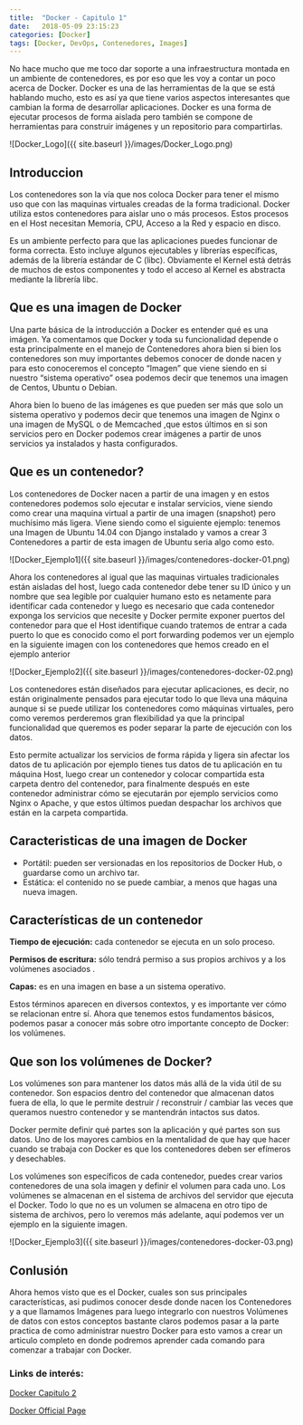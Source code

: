 ```yaml
---
title:  "Docker - Capitulo 1"
date:   2018-05-09 23:15:23
categories: [Docker]
tags: [Docker, DevOps, Contenedores, Images]
---
```

No hace mucho que me toco dar soporte a una infraestructura montada en un ambiente de contenedores, es por eso que les voy a contar un poco acerca de Docker.
Docker es una de las herramientas de la que se está hablando mucho, esto es así ya que tiene varios aspectos interesantes que cambian la forma de desarrollar aplicaciones. Docker es una forma de ejecutar procesos de forma aislada pero también se compone de herramientas para construir imágenes y un repositorio para compartirlas.

![Docker_Logo]({{ site.baseurl }}/images/Docker_Logo.png)

## Introduccion ##

Los contenedores son la vía que nos coloca Docker para tener el mismo uso que con las maquinas virtuales creadas de la forma tradicional. Docker utiliza estos contenedores para aislar uno o más procesos. Estos procesos en el Host necesitan Memoria, CPU, Acceso a la Red y espacio en disco.

Es un ambiente perfecto para que las aplicaciones puedes funcionar de forma correcta. Esto incluye algunos ejecutables y librerías específicas, además de la librería estándar de C (libc). Obviamente el Kernel está detrás de muchos de estos componentes y todo el acceso al Kernel es abstracta mediante la librería libc.

## Que es una imagen de Docker ##

Una parte básica de la introducción a Docker es entender qué es una imágen. Ya comentamos que Docker y toda su funcionalidad depende o esta principalmente en el manejo de Contenedores ahora bien si bien los contenedores son muy importantes debemos conocer de donde nacen y para esto conoceremos el concepto “Imagen” que viene siendo en si nuestro “sistema operativo” osea podemos decir que tenemos una imagen de Centos, Ubuntu o Debian.

Ahora bien lo bueno de las imágenes es que pueden ser más que solo un sistema operativo y podemos decir que tenemos una imagen de Nginx o una imagen de MySQL o de Memcached ,que estos últimos en si son servicios pero en Docker podemos crear imágenes a partir de unos servicios ya instalados y hasta configurados.

## Que es un contenedor? ##

Los contenedores de Docker nacen a partir de una imagen y en estos contenedores podemos solo ejecutar e instalar servicios, viene siendo como crear una maquina virtual a partir de una imagen (snapshot) pero muchísimo más ligera. Viene siendo como el siguiente ejemplo: tenemos una Imagen de Ubuntu 14.04 con Django instalado y vamos a crear 3 Contenedores a partir de esta imagen de Ubuntu seria algo como esto.

![Docker_Ejemplo1]({{ site.baseurl }}/images/contenedores-docker-01.png)

Ahora los contenedores al igual que las maquinas virtuales tradicionales están aisladas del host, luego cada contenedor debe tener su ID único y un nombre que sea legible por cualquier humano esto es netamente para identificar cada contenedor y luego es necesario que cada contenedor exponga los servicios que necesite y Docker permite exponer puertos del contenedor para que el Host identifique cuando tratemos de entrar a cada puerto lo que es conocido como el port forwarding  podemos ver un ejemplo en la siguiente imagen con los contenedores que hemos creado en el ejemplo anterior

![Docker_Ejemplo2]({{ site.baseurl }}/images/contenedores-docker-02.png)

Los contenedores están diseñados para ejecutar aplicaciones, es decir, no están originalmente pensados para ejecutar todo lo que lleva una máquina aunque si se puede utilizar los contenedores como máquinas virtuales, pero como veremos perderemos gran flexibilidad ya que la principal funcionalidad que queremos es poder separar la parte de ejecución con los datos.

Esto permite actualizar los servicios de forma rápida y ligera sin afectar los datos de tu aplicación por ejemplo tienes tus datos de tu aplicación en tu máquina Host, luego crear un contenedor y colocar compartida esta carpeta dentro del contenedor, para finalmente después en este contenedor administrar cómo se ejecutarán por ejemplo servicios como Nginx o Apache, y que estos últimos puedan despachar los archivos que están en la carpeta compartida.

## Caracteristicas de una imagen de Docker ##

 - Portátil: pueden ser versionadas en los repositorios de Docker Hub, o guardarse como un archivo tar.
 - Estática: el contenido no se puede cambiar, a menos que hagas una nueva imagen.

## Características de un contenedor ##

**Tiempo de ejecución:** cada contenedor se ejecuta en un solo proceso.

**Permisos de escritura:** sólo tendrá permiso a sus propios archivos y a los volúmenes asociados .

**Capas:** es en una imagen en base a un sistema operativo.

Estos términos aparecen en diversos contextos, y es importante ver cómo se relacionan entre sí. Ahora que tenemos estos fundamentos básicos, podemos pasar a conocer más sobre otro importante concepto de Docker: los volúmenes.

## Que son los volúmenes de Docker? ##

Los volúmenes son para mantener los datos más allá de la vida útil de su contenedor. Son espacios dentro del contenedor que almacenan datos fuera de ella, lo que le permite destruir / reconstruir / cambiar  las veces que queramos nuestro contenedor y se mantendrán intactos sus datos.

Docker permite definir qué partes son la aplicación y qué partes son sus datos. Uno de los mayores cambios en la mentalidad de que hay que hacer cuando se trabaja con Docker es que los contenedores deben ser efímeros y desechables.

Los volúmenes son específicos de cada contenedor, puedes crear varios contenedores de una sola imagen y definir el volumen para cada uno. Los volúmenes se almacenan en el sistema de archivos del servidor que ejecuta el Docker. Todo lo que no es un volumen se almacena en otro tipo de sistema de archivos, pero lo veremos más adelante, aquí podemos ver un ejemplo en la siguiente imagen.

![Docker_Ejemplo3]({{ site.baseurl }}/images/contenedores-docker-03.png)

## Conlusión ##

Ahora hemos visto que es el Docker, cuales son sus principales características, asi pudimos conocer desde donde nacen los Contenedores y a que llamamos Imágenes para luego integrarlo con nuestros Volúmenes de datos con estos conceptos bastante claros podemos pasar a la parte practica de como administrar nuestro Docker para esto vamos a crear un articulo completo en donde podremos aprender cada comando para comenzar a trabajar con Docker.

### Links de interés: ###

[Docker Capitulo 2][DockerCap2]

[DockerCap2]:http://blog.mauriciovillagran.uy/2018/Docker-Capitulo2/

[Docker Official Page][Docker]

[Docker]: https://www.docker.com/

